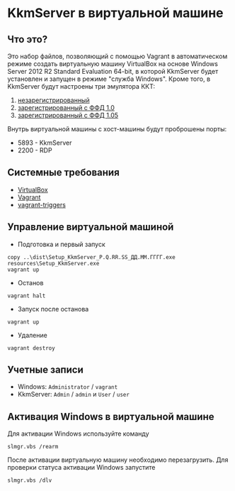 # KkmServer в виртуальной машине

## Что это?

Это набор файлов, позволяющий с помощью Vagrant в автоматическом режиме создать виртуальную машину
VirtualBox на основе Windows Server 2012 R2 Standard Evaluation 64-bit, в которой
KkmServer будет установлен и запущен в режиме "служба Windows". Кроме того, в KkmServer будут настроены три эмулятора ККТ:

1. [незарегистрированный](doc/foo.png)
1. [зарегистрированный с ФФД 1.0](doc/bar.png)
1. [зарегистрированный с ФФД 1.05](doc/baz.png)

Внутрь виртуальной машины с хост-машины будут проброшены порты:

* 5893 - KkmServer
* 2200 - RDP

## Системные требования

* [VirtualBox](https://www.virtualbox.org/)
* [Vagrant](https://www.vagrantup.com/)
* [vagrant-triggers](https://github.com/emyl/vagrant-triggers)

## Управление виртуальной машиной

* Подготовка и первый запуск

```
copy ..\dist\Setup_KkmServer_P.Q.RR.SS_ДД.ММ.ГГГГ.exe resources\Setup_KkmServer.exe
vagrant up
```

* Останов

```
vagrant halt
```

* Запуск после останова

```
vagrant up
```

* Удаление

```
vagrant destroy
```

## Учетные записи

* Windows: `Administrator` / `vagrant`
* KkmServer: `Admin` / `admin` и `User` / `user`

## Активация Windows в виртуальной машине

Для активации Windows используйте команду

```
slmgr.vbs /rearm
```

После активации виртуальную машину необходимо перезагрузить. Для проверки статуса активации Windows запустите

```
slmgr.vbs /dlv
```
